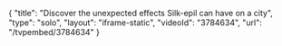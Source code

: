 {
    "title": "Discover the unexpected effects Silk-epil can have on a city",
    "type": "solo",
    "layout": "iframe-static",
    "videoId": "3784634",
    "url": "\/tvpembed\/3784634"
}